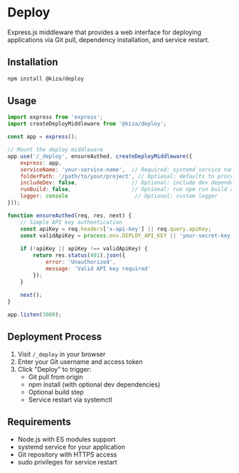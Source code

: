 # Deploy

Express.js middleware that provides a web interface for deploying applications via Git pull, dependency installation, and service restart.

## Installation

```bash
npm install @kiza/deploy
```

## Usage

```javascript
import express from 'express';
import createDeployMiddleware from '@kiza/deploy';

const app = express();

// Mount the deploy middleware
app.use('/_deploy', ensureAuthed, createDeployMiddleware({
    express: app,
    serviceName: 'your-service-name',  // Required: systemd service name
    folderPath: '/path/to/your/project', // Optional: defaults to process.cwd()
    includeDev: false,                 // Optional: include dev dependencies
    runBuild: false,                   // Optional: run npm run build after install
    logger: console                     // Optional: custom logger
}));

function ensureAuthed(req, res, next) {
    // Simple API key authentication
    const apiKey = req.headers['x-api-key'] || req.query.apiKey;
    const validApiKey = process.env.DEPLOY_API_KEY || 'your-secret-key';
    
    if (!apiKey || apiKey !== validApiKey) {
        return res.status(401).json({ 
            error: 'Unauthorized',
            message: 'Valid API key required' 
        });
    }
    
    next();
}

app.listen(3000);
```

## Deployment Process

1. Visit `/_deploy` in your browser
2. Enter your Git username and access token
3. Click "Deploy" to trigger:
   - Git pull from origin
   - npm install (with optional dev dependencies)
   - Optional build step
   - Service restart via systemctl

## Requirements

- Node.js with ES modules support
- systemd service for your application
- Git repository with HTTPS access
- sudo privileges for service restart

